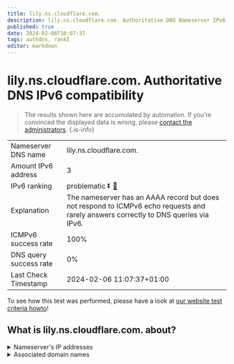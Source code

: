 ```yaml
---
title: lily.ns.cloudflare.com.
description: lily.ns.cloudflare.com. Authoritative DNS Nameserver IPv6 compatibility
published: true
date: 2024-02-06T10:07:37
tags: authdns, rank5
editor: markdown
---
```


# lily.ns.cloudflare.com. Authoritative DNS IPv6 compatibility

> The results shown here are accumulated by automation. If you're convinced the displayed data is wrong, please [contact the administrators](/howto/chat). 
{.is-info}




|   |   |
| - | - |
| Nameserver DNS name | lily.ns.cloudflare.com.
| Amount IPv6 address | 3
| IPv6 ranking | problematic :arrow_double_down: [🔗](/howto/ranking) |
| Explanation | The nameserver has an AAAA record but does not respond to ICMPv6 echo requests and rarely answers correctly to DNS queries via IPv6. |
| ICMPv6 success rate | 100%|
| DNS query success rate | 0% |
| Last Check Timestamp | 2024-02-06 11:07:37+01:00 |

To see how this test was performed, please have a look at [our website test criteria howto](/howto/testcriteria/authdns)!


## What is lily.ns.cloudflare.com. about?




<details>
<summary>Nameserver's IP addresses</summary>

2606:4700:50::adf5:3a82

2803:f800:50::6ca2:c082

2a06:98c1:50::ac40:2082

</details>



<details>
<summary>Associated domain names</summary>

www.yugabyte.com

</details>
